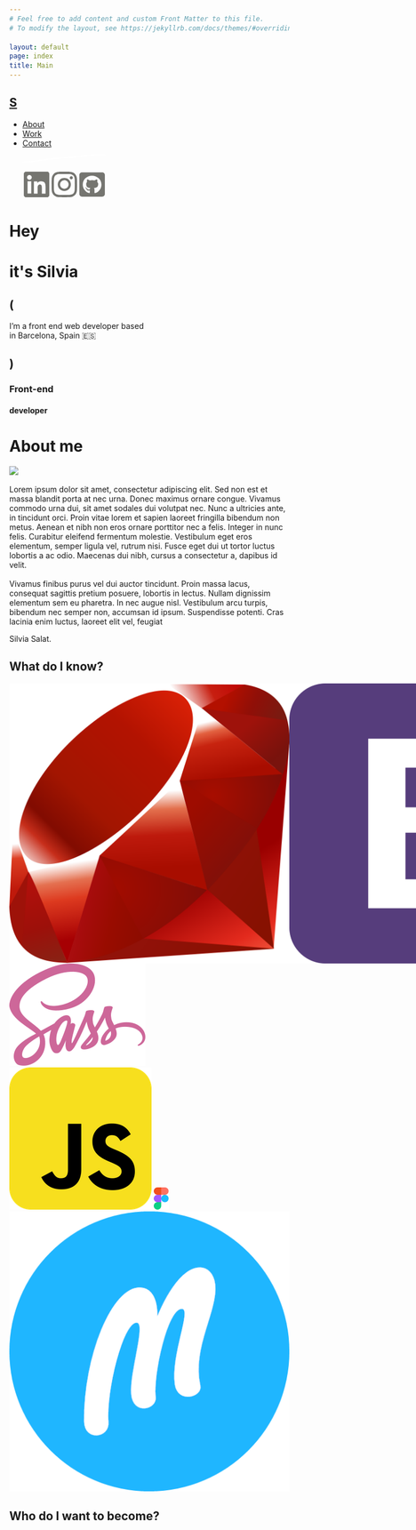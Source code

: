 ```yaml
---
# Feel free to add content and custom Front Matter to this file.
# To modify the layout, see https://jekyllrb.com/docs/themes/#overriding-theme-defaults

layout: default
page: index
title: Main
---
```

<div class="top-header">
  <a class="logo" href="/index">
    <h2>S</h2>
  </a>
  <div class="navbar">
    <div class="hamburger-menu">
      <div class="line1"></div>
      <div class="line2"></div>
    </div>
    <div>
      <ul class="nav-list">
        <li class="nav-item">
          <a href="#aboutme" class="nav-link">About</a>
        </li>
        <li class="nav-item">
          <a href="#" class="nav-link">Work</a>
        </li>
        <li class="nav-item">
          <a href="#" class="nav-link">Contact</a>
        </li>
        <svg class="contact-line" width="150" height="38" viewBox="0 0 292 38" fill="none" xmlns="http://www.w3.org/2000/svg">
              <path d="M17.9241 29.5281C31.9173 27.7183 45.8777 25.869 59.8772 24.1229C68.6512 23.0224 77.4697 22.0781 86.249 21.0306C90.3119 20.5453 94.363 19.9433 98.428 19.4791C101.3 19.1569 104.215 18.9803 107.095 18.743C108.664 18.6167 110.238 18.5434 111.801 18.364C118.737 17.5671 125.634 16.6776 132.577 15.9548C138.211 15.3644 143.896 14.9937 149.537 14.4775C157.031 13.7956 164.518 13.0501 171.983 12.3711C180.104 11.6365 188.233 10.9868 196.354 10.2523C204.019 9.56375 211.667 8.70552 219.343 8.12303C226.762 7.55581 234.15 7.24885 241.554 6.82237C250.101 6.32331 258.672 5.76835 267.225 5.33291C272.603 5.05753 277.966 4.91228 283.303 4.80173C286.545 4.73137 289.098 5.23419 290.69 6.19821C291.977 6.97888 290.802 7.87954 288.077 8.22977C286.97 8.37371 285.824 8.41448 284.705 8.43116C264.526 8.78733 244.176 10.0072 223.727 11.6656C209.438 12.8196 195.13 13.7934 180.849 15.0323C169.248 16.0433 157.649 17.3542 146.06 18.4819C137.916 19.2724 129.751 19.8613 121.618 20.7578C107.143 22.3485 92.6803 24.0664 78.2474 25.792C68.9568 26.9018 59.7413 28.1861 50.4518 29.3066C37.5822 30.8529 24.645 32.2989 11.7405 33.7844C7.96018 34.2198 4.46079 34.3054 1.83813 33.3919C-0.90482 32.4262 0.0664846 31.2247 4.29691 30.6902C8.78245 30.1193 13.3453 29.7442 17.871 29.287C17.8796 29.3719 17.9156 29.4432 17.9241 29.5281Z" fill="white"/>
          </svg>
        <li class="nav-item nav-sns" style="display: flex;">
          <a href="https://www.linkedin.com/in/silviasalatcasado/" class="sns">
            <svg width="50" height="50" viewBox="0 0 100 100" fill="none" xmlns="http://www.w3.org/2000/svg">
              <path fill-rule="evenodd" clip-rule="evenodd" d="M4.16663 11.825C4.16663 9.7939 4.97348 7.84597 6.4097 6.40976C7.84592 4.97354 9.79384 4.16668 11.825 4.16668H88.1666C89.1732 4.16504 90.1702 4.36194 91.1006 4.74613C92.0309 5.13031 92.8764 5.69422 93.5885 6.40558C94.3006 7.11694 94.8655 7.96178 95.2507 8.89172C95.6359 9.82167 95.8338 10.8185 95.8333 11.825V88.1667C95.8344 89.1734 95.637 90.1705 95.2523 91.1009C94.8677 92.0313 94.3034 92.8767 93.5917 93.5888C92.88 94.3009 92.0349 94.8657 91.1047 95.2508C90.1745 95.6359 89.1776 95.8339 88.1708 95.8334H11.825C10.8189 95.8334 9.8227 95.6351 8.89328 95.25C7.96386 94.8649 7.11942 94.3004 6.40823 93.5888C5.69703 92.8772 5.13301 92.0325 4.74839 91.1029C4.36376 90.1732 4.16608 89.1769 4.16663 88.1709V11.825ZM40.45 39.1167H52.8625V45.35C54.6541 41.7667 59.2375 38.5417 66.125 38.5417C79.3291 38.5417 82.4583 45.6792 82.4583 58.775V83.0333H69.0958V61.7584C69.0958 54.3 67.3041 50.0917 62.7541 50.0917C56.4416 50.0917 53.8166 54.6292 53.8166 61.7584V83.0333H40.45V39.1167ZM17.5333 82.4625H30.9V38.5417H17.5333V82.4584V82.4625ZM32.8125 24.2167C32.8377 25.3612 32.634 26.4991 32.2135 27.5638C31.7929 28.6285 31.1639 29.5985 30.3634 30.4168C29.5629 31.2351 28.607 31.8853 27.5519 32.3292C26.4967 32.7731 25.3635 33.0018 24.2187 33.0018C23.074 33.0018 21.9407 32.7731 20.8856 32.3292C19.8304 31.8853 18.8745 31.2351 18.074 30.4168C17.2735 29.5985 16.6445 28.6285 16.224 27.5638C15.8034 26.4991 15.5998 25.3612 15.625 24.2167C15.6744 21.9702 16.6016 19.8325 18.2078 18.2612C19.8141 16.6899 21.9717 15.8101 24.2187 15.8101C26.4657 15.8101 28.6234 16.6899 30.2296 18.2612C31.8359 19.8325 32.763 21.9702 32.8125 24.2167Z" fill="#757570"/>
            </svg>
          </a>
          <a href="https://www.instagram.com/1.2.sc/" class="sns">
            <svg width="50" height="50" viewBox="0 0 100 100" fill="none" xmlns="http://www.w3.org/2000/svg">
              <path fill-rule="evenodd" clip-rule="evenodd" d="M31.1041 4.44167C35.9916 4.21667 37.55 4.16667 50 4.16667C62.45 4.16667 64.0083 4.22084 68.8916 4.44167C73.775 4.66251 77.1083 5.44167 80.025 6.57084C83.0791 7.72501 85.85 9.52917 88.1416 11.8625C90.475 14.15 92.275 16.9167 93.425 19.975C94.5583 22.8917 95.3333 26.225 95.5583 31.1C95.7833 35.9958 95.8333 37.5542 95.8333 50C95.8333 62.45 95.7791 64.0083 95.5583 68.8958C95.3375 73.7708 94.5583 77.1042 93.425 80.0208C92.2749 83.0796 90.472 85.8508 88.1416 88.1417C85.85 90.475 83.0791 92.275 80.025 93.425C77.1083 94.5583 73.775 95.3333 68.9 95.5583C64.0083 95.7833 62.45 95.8333 50 95.8333C37.55 95.8333 35.9916 95.7792 31.1041 95.5583C26.2291 95.3375 22.8958 94.5583 19.9791 93.425C16.9205 92.2748 14.1492 90.4719 11.8583 88.1417C9.52654 85.8528 7.7221 83.0829 6.57079 80.025C5.44163 77.1083 4.66663 73.775 4.44163 68.9C4.21663 64.0042 4.16663 62.4458 4.16663 50C4.16663 37.55 4.22079 35.9917 4.44163 31.1083C4.66246 26.225 5.44163 22.8917 6.57079 19.975C7.7238 16.917 9.52962 14.1471 11.8625 11.8583C14.1501 9.52709 16.9186 7.72269 19.975 6.57084C22.8916 5.44167 26.225 4.66667 31.1 4.44167H31.1041ZM68.5208 12.6917C63.6875 12.4708 62.2375 12.425 50 12.425C37.7625 12.425 36.3125 12.4708 31.4791 12.6917C27.0083 12.8958 24.5833 13.6417 22.9666 14.2708C20.8291 15.1042 19.3 16.0917 17.6958 17.6958C16.1751 19.1752 15.0049 20.9762 14.2708 22.9667C13.6416 24.5833 12.8958 27.0083 12.6916 31.4792C12.4708 36.3125 12.425 37.7625 12.425 50C12.425 62.2375 12.4708 63.6875 12.6916 68.5208C12.8958 72.9917 13.6416 75.4167 14.2708 77.0333C15.0041 79.0208 16.175 80.825 17.6958 82.3042C19.175 83.825 20.9791 84.9958 22.9666 85.7292C24.5833 86.3583 27.0083 87.1042 31.4791 87.3083C36.3125 87.5292 37.7583 87.575 50 87.575C62.2416 87.575 63.6875 87.5292 68.5208 87.3083C72.9916 87.1042 75.4166 86.3583 77.0333 85.7292C79.1708 84.8958 80.7 83.9083 82.3041 82.3042C83.825 80.825 84.9958 79.0208 85.7291 77.0333C86.3583 75.4167 87.1041 72.9917 87.3083 68.5208C87.5291 63.6875 87.575 62.2375 87.575 50C87.575 37.7625 87.5291 36.3125 87.3083 31.4792C87.1041 27.0083 86.3583 24.5833 85.7291 22.9667C84.8958 20.8292 83.9083 19.3 82.3041 17.6958C80.8247 16.1753 79.0237 15.005 77.0333 14.2708C75.4166 13.6417 72.9916 12.8958 68.5208 12.6917ZM44.1458 64.1292C47.4152 65.4901 51.0557 65.6738 54.4455 64.6488C57.8353 63.6239 60.7641 61.4538 62.7317 58.5093C64.6992 55.5649 65.5835 52.0286 65.2335 48.5046C64.8834 44.9806 63.3208 41.6874 60.8125 39.1875C59.2134 37.5895 57.28 36.3659 55.1513 35.6048C53.0227 34.8437 50.7517 34.564 48.502 34.7859C46.2523 35.0078 44.0798 35.7257 42.1408 36.888C40.2019 38.0504 38.5447 39.6281 37.2887 41.5077C36.0327 43.3873 35.2091 45.522 34.8771 47.7582C34.5451 49.9943 34.7131 52.2762 35.3689 54.4397C36.0247 56.6031 37.152 58.5942 38.6696 60.2697C40.1873 61.9451 42.0576 63.2633 44.1458 64.1292ZM33.3416 33.3417C35.5292 31.1541 38.1263 29.4188 40.9845 28.2348C43.8428 27.0509 46.9062 26.4416 50 26.4416C53.0937 26.4416 56.1571 27.0509 59.0154 28.2348C61.8736 29.4188 64.4707 31.1541 66.6583 33.3417C68.8459 35.5293 70.5812 38.1263 71.7651 40.9846C72.949 43.8428 73.5584 46.9063 73.5584 50C73.5584 53.0937 72.949 56.1572 71.7651 59.0154C70.5812 61.8737 68.8459 64.4707 66.6583 66.6583C62.2402 71.0764 56.248 73.5584 50 73.5584C43.7519 73.5584 37.7597 71.0764 33.3416 66.6583C28.9236 62.2403 26.4415 56.2481 26.4415 50C26.4415 43.7519 28.9236 37.7597 33.3416 33.3417ZM78.7833 29.95C79.3254 29.4386 79.7594 28.8237 80.0596 28.1416C80.3597 27.4594 80.52 26.724 80.5309 25.9789C80.5417 25.2337 80.403 24.494 80.1228 23.8034C79.8426 23.1128 79.4268 22.4855 78.8998 21.9585C78.3728 21.4315 77.7455 21.0157 77.0549 20.7355C76.3643 20.4553 75.6246 20.3166 74.8794 20.3274C74.1343 20.3383 73.3988 20.4986 72.7167 20.7987C72.0346 21.0989 71.4197 21.5329 70.9083 22.075C69.9137 23.1293 69.3693 24.5297 69.3904 25.9789C69.4115 27.4281 69.9966 28.812 71.0214 29.8368C72.0463 30.8617 73.4302 31.4468 74.8794 31.4679C76.3286 31.489 77.729 30.9445 78.7833 29.95Z" fill="#757570"/>
            </svg>
          </a>
          <a href="https://github.com/silsc/" class="sns">
            <svg width="50" height="50" viewBox="0 0 100 109" fill="none" xmlns="http://www.w3.org/2000/svg">
              <path d="M89.2857 6.8125H10.7143C4.79911 6.8125 0 11.3896 0 17.0312V91.9688C0 97.6104 4.79911 102.188 10.7143 102.188H89.2857C95.2009 102.188 100 97.6104 100 91.9688V17.0312C100 11.3896 95.2009 6.8125 89.2857 6.8125ZM61.8973 88.4986C60.0223 88.818 59.3304 87.7109 59.3304 86.7955C59.3304 85.6459 59.375 79.7701 59.375 75.0227C59.375 71.7016 58.2143 69.5939 56.8527 68.4869C65.1116 67.6141 73.817 66.5283 73.817 52.9246C73.817 49.05 72.3661 47.1127 70 44.6219C70.3795 43.7064 71.6518 39.9383 69.6205 35.0418C66.5179 34.1264 59.4196 38.8525 59.4196 38.8525C56.4732 38.0648 53.2812 37.6604 50.1339 37.6604C46.9866 37.6604 43.7946 38.0648 40.8482 38.8525C40.8482 38.8525 33.75 34.1264 30.6473 35.0418C28.6161 39.917 29.8661 43.6852 30.2679 44.6219C27.9018 47.1127 26.7857 49.05 26.7857 52.9246C26.7857 66.4645 35.1116 67.6141 43.3705 68.4869C42.2991 69.4023 41.3393 70.9777 41.0045 73.2344C38.8839 74.1498 33.4598 75.7252 30.2232 70.2752C28.192 66.9115 24.5312 66.6348 24.5312 66.6348C20.9152 66.5922 24.2857 68.8063 24.2857 68.8063C26.6964 69.8707 28.3929 73.9582 28.3929 73.9582C30.558 80.2811 40.9152 78.1522 40.9152 78.1522C40.9152 81.1113 40.9598 85.9227 40.9598 86.7955C40.9598 87.7109 40.2902 88.818 38.3929 88.4986C23.6607 83.7938 13.3482 70.4242 13.3482 54.798C13.3482 35.2547 29.0179 20.4162 49.5089 20.4162C70 20.4162 86.6071 35.2547 86.6071 54.798C86.6295 70.4242 76.6295 83.815 61.8973 88.4986ZM40 75.491C39.5759 75.5762 39.1741 75.4059 39.1295 75.1291C39.0848 74.8098 39.375 74.533 39.7991 74.4479C40.2232 74.4053 40.625 74.5756 40.6696 74.8523C40.7366 75.1291 40.4464 75.4059 40 75.491ZM37.8795 75.2994C37.8795 75.5762 37.5446 75.8104 37.0982 75.8104C36.6071 75.8529 36.2723 75.6188 36.2723 75.2994C36.2723 75.0227 36.6071 74.7885 37.0536 74.7885C37.4777 74.7459 37.8795 74.9801 37.8795 75.2994ZM34.8214 75.0652C34.7321 75.342 34.2857 75.4697 33.9062 75.342C33.4821 75.2568 33.192 74.9375 33.2812 74.6607C33.3705 74.384 33.817 74.2563 34.1964 74.3414C34.6429 74.4691 34.933 74.7885 34.8214 75.0652ZM32.0759 73.9156C31.875 74.1498 31.4509 74.1072 31.1161 73.7879C30.7812 73.5111 30.692 73.1066 30.9152 72.915C31.1161 72.6809 31.5402 72.7234 31.875 73.0428C32.1652 73.3195 32.2768 73.7453 32.0759 73.9156ZM30.0446 71.9783C29.8438 72.1061 29.4643 71.9783 29.2187 71.659C28.9732 71.3397 28.9732 70.9777 29.2187 70.8287C29.4643 70.6371 29.8438 70.7861 30.0446 71.1055C30.2902 71.4248 30.2902 71.808 30.0446 71.9783ZM28.5938 69.9133C28.3929 70.1049 28.058 69.9984 27.8125 69.7855C27.567 69.5088 27.5223 69.1894 27.7232 69.0404C27.9241 68.8488 28.2589 68.9553 28.5045 69.1682C28.75 69.4449 28.7946 69.7643 28.5938 69.9133ZM27.0982 68.3379C27.0089 68.5295 26.7188 68.5721 26.4732 68.423C26.183 68.2953 26.0491 68.0611 26.1384 67.8695C26.2277 67.7418 26.4732 67.6779 26.7634 67.7844C27.0536 67.9334 27.1875 68.1676 27.0982 68.3379Z" fill="#757570"/>
            </svg>
          </a>
        </li>
      </ul>
    </div>
  </div>
</div>

<div class="banner">
    <div class="banner-line1">
      <h1>Hey</h1>
    </div>
    <div class="banner-line2">
      <h1>it's <span>Silvia</span></h1>
    </div>
    <div class="banner-subtitle">
      <h2>(</h2>
        <p>I’m a front end web developer based <br>in Barcelona, Spain 🇪🇸</p>
      <h2>)</h2>
    </div>
    <div class="banner-lineround">
      <h3 class="circle-text">Front-end</h3>
      <h4 class="light-circle-text">developer</h4>
    </div>
</div>

<div id="aboutme">
  <div class="aboutme-container">
    <div class="aboutme-card">
      <h1>About me</h1>
      <img src="/assets/images/avatar.png" class="avatar" style="width: 20%;"/>
      <div class="aboutme-box">
        <div class="aboutme-text">
          <p>Lorem ipsum dolor sit amet, consectetur adipiscing elit. Sed non est et massa blandit porta at nec urna. Donec maximus ornare congue. Vivamus commodo urna dui, sit amet sodales dui volutpat nec. Nunc a ultricies ante, in tincidunt orci. Proin vitae lorem et sapien laoreet fringilla bibendum non metus. Aenean et nibh non eros ornare porttitor nec a felis. Integer in nunc felis. Curabitur eleifend fermentum molestie. Vestibulum eget eros elementum, semper ligula vel, rutrum nisi. Fusce eget dui ut tortor luctus lobortis a ac odio. Maecenas dui nibh, cursus a consectetur a, dapibus id velit.
          <br>
          <br>Vivamus finibus purus vel dui auctor tincidunt. Proin massa lacus, consequat sagittis pretium posuere, lobortis in lectus. Nullam dignissim elementum sem eu pharetra. In nec augue nisl. Vestibulum arcu turpis, bibendum nec semper non, accumsan id ipsum. Suspendisse potenti. Cras lacinia enim luctus, laoreet elit vel, feugiat
          </p>
          <div class="sign">Silvia Salat.</div>
        </div>
        <div class="knowledge">
          <h2 class="learnt">What do I know?</h2>
          <div>
            <div class="line1-logos" style="display: flex;">
              <img src="/assets/images/ruby.png"/>
              <img src="/assets/images/bootstrap.svg"/>
              <img src="/assets/images/html.png"/>
            </div>
            <div class="line2-logos" >
              <img src="/assets/images/sass.png"/>
              <img src="/assets/images/js.png"/>
              <img src="/assets/images/figma.png"/>
              <img src="/assets/images/marvel.png"/>
            </div>
          </div>
          <h2>Who do I want to become?</h2>
        </div>
      </div>
    </div>
  </div>
</div>
